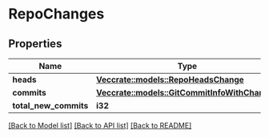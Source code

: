 # RepoChanges

## Properties

Name | Type | Description | Notes
------------ | ------------- | ------------- | -------------
**heads** | [**Vec<crate::models::RepoHeadsChange>**](RepoHeadsChange.md) |  | 
**commits** | [**Vec<crate::models::GitCommitInfoWithChanges>**](GitCommitInfoWithChanges.md) |  | 
**total_new_commits** | **i32** |  | 

[[Back to Model list]](../README.md#documentation-for-models) [[Back to API list]](../README.md#documentation-for-api-endpoints) [[Back to README]](../README.md)


